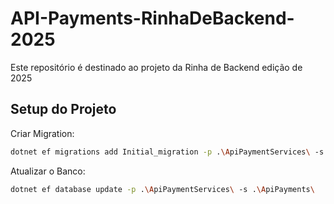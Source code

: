# API-Payments-RinhaDeBackend-2025
Este repositório é destinado ao projeto da Rinha de Backend edição de 2025

## Setup do Projeto

Criar Migration:
````sh
dotnet ef migrations add Initial_migration -p .\ApiPaymentServices\ -s .\ApiPayments\
````

Atualizar o Banco:
````sh
dotnet ef database update -p .\ApiPaymentServices\ -s .\ApiPayments\
````